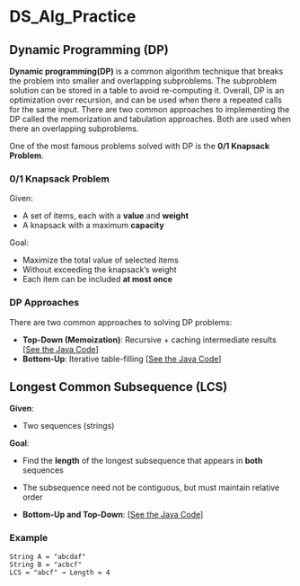 # DS_Alg_Practice

## Dynamic Programming (DP)

**Dynamic programming(DP)** is a common algorithm technique that breaks the problem into smaller and overlapping subproblems. The subproblem solution can be stored in a table to avoid re-computing it. Overall, DP is an optimization over recursion, and can be used when there a repeated calls for the same input.
There are two common approaches to implementing the DP called the memorization and tabulation approaches. Both are used when there an overlapping subproblems.

One of the most famous problems solved with DP is the **0/1 Knapsack Problem**.

### 0/1 Knapsack Problem

Given:
- A set of items, each with a **value** and **weight**
- A knapsack with a maximum **capacity**

Goal:
- Maximize the total value of selected items
- Without exceeding the knapsack’s weight
- Each item can be included **at most once**

### DP Approaches

There are two common approaches to solving DP problems:

- **Top-Down (Memoization)**: Recursive + caching intermediate results [[See the Java Code](https://github.com/salemmohammed/DS_Alg_Practice/blob/main/Dynamic_Programming/Top_Down_DP.java)]
- **Bottom-Up**: Iterative table-filling [[See the Java Code](https://github.com/salemmohammed/DS_Alg_Practice/blob/main/Dynamic_Programming/BottomUP_DP.java)]



## Longest Common Subsequence (LCS)

**Given**:
- Two sequences (strings)

**Goal**:
- Find the **length** of the longest subsequence that appears in **both** sequences
- The subsequence need not be contiguous, but must maintain relative order

- **Bottom-Up and Top-Down**: [[See the Java Code](https://github.com/salemmohammed/DS_Alg_Practice/blob/main/Dynamic_Programming/LongestCommonSubsequence.java)]

### Example

```text
String A = "abcdaf"
String B = "acbcf"
LCS = "abcf" → Length = 4
